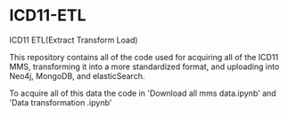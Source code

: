 # ICD11-ETL
ICD11 ETL(Extract Transform Load)

This repository contains all of the code used for acquiring all of the ICD11 MMS, transforming it into a more standardized format, 
and uploading into Neo4j, MongoDB, and elasticSearch.

To acquire all of this data the code in 'Download all mms data.ipynb' and 'Data transformation .ipynb'
